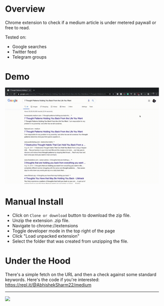 # Overview
Chrome extension to check if a medium article is under metered paywall or free to read.

Tested on:
- Google searches
- Twitter feed
- Telegram groups

# Demo
<img src="https://github.com/thelittlewonder/freerealestate/blob/master/docs/demo.gif?raw=true">

# Manual Install
- Click on `Clone or download` button to download the zip file.
- Unzip the extension .zip file.
- Navigate to chrome://extensions
- Toggle developer mode in the top right of the page
- Click "Load unpacked extension"
- Select the folder that was created from unzipping the file.

# Under the Hood
There's a simple fetch on the URL and then a check against some standard keywords. Here's the code if you're interested: https://repl.it/@AbhishekSharm22/medium

-----
<img src="https://wompampsupport.azureedge.net/fetchimage?siteId=7575&v=2&jpgQuality=100&width=700&url=https%3A%2F%2Fi.kym-cdn.com%2Fentries%2Ficons%2Ffacebook%2F000%2F021%2F311%2Ffree.jpg" height=200px>
